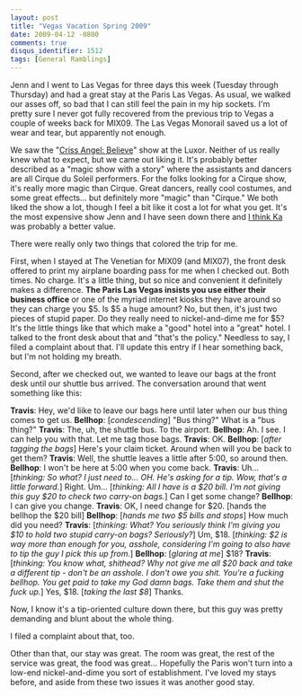 ```yaml
---
layout: post
title: "Vegas Vacation Spring 2009"
date: 2009-04-12 -0800
comments: true
disqus_identifier: 1512
tags: [General Ramblings]
---
```

Jenn and I went to Las Vegas for three days this week (Tuesday through
Thursday) and had a great stay at the Paris Las Vegas. As usual, we
walked our asses off, so bad that I can still feel the pain in my hip
sockets. I'm pretty sure I never got fully recovered from the previous
trip to Vegas a couple of weeks back for MIX09. The Las Vegas Monorail
saved us a lot of wear and tear, but apparently not enough.

We saw the "[Criss Angel:
Believe](http://www.cirquedusoleil.com/Believe/en/intro/intro.asp)" show
at the Luxor. Neither of us really knew what to expect, but we came out
liking it. It's probably better described as a "magic show with a story"
where the assistants and dancers are all Cirque du Soleil performers.
For the folks looking for a Cirque show, it's really more magic than
Cirque. Great dancers, really cool costumes, and some great effects...
but definitely more "magic" than "Cirque." We both liked the show a lot,
though I feel a bit like it cost a lot for what you get. It's the most
expensive show Jenn and I have seen down there and [I think
Ka](/archive/2006/09/22/going-to-ka-at-mgm-grand.aspx) was probably a
better value.

There were really only two things that colored the trip for me.

First, when I stayed at The Venetian for MIX09 (and MIX07), the front
desk offered to print my airplane boarding pass for me when I checked
out. Both times. No charge. It's a little thing, but so nice and
convenient it definitely makes a difference. **The Paris Las Vegas
insists you use either their business office** or one of the myriad
internet kiosks they have around so they can charge you \$5. Is \$5 a
huge amount? No, but then, it's just two pieces of stupid paper. Do they
really need to nickel-and-dime me for \$5? It's the little things like
that which make a "good" hotel into a "great" hotel. I talked to the
front desk about that and "that's the policy." Needless to say, I filed
a complaint about that. I'll update this entry if I hear something back,
but I'm not holding my breath.

Second, after we checked out, we wanted to leave our bags at the front
desk until our shuttle bus arrived. The conversation around that went
something like this:

**Travis**: Hey, we'd liike to leave our bags here until later when our
bus thing comes to get us.
 **Bellhop**: [*condescending*] "Bus thing?" What is a "bus thing?"
 **Travis**: The, uh, the shuttle bus. To the airport.
 **Bellhop**: Ah. I see. I can help you with that. Let me tag those
bags.
 **Travis**: OK.
 **Bellhop**: [*after tagging the bags*] Here's your claim ticket.
Around when will you be back to get them?
 **Travis**: Well, the shuttle leaves a little after 5:00, so around
then.
 **Bellhop**: I won't be here at 5:00 when you come back.
 **Travis**: Uh... [*thinking: So what? I just need to... OH. He's
asking for a tip. Wow, that's a little forward.*] Right. Um...
[*thinking: All I have is a \$20 bill. I'm not giving this guy \$20 to
check two carry-on bags.*] Can I get some change?
 **Bellhop**: I can give you change.
 **Travis**: OK, I need change for \$20. [hands the bellhop the \$20
bill]
 **Bellhop**: [*hands me two \$5 bills and stops*] How much did you
need?
 **Travis**: [*thinking: What? You seriously think I'm giving you \$10
to hold two stupid carry-on bags? Seriously?*] Um, \$18. [*thinking: \$2
is way more than enough for you, asshole, considering I'm going to also
have to tip the guy I pick this up from.*]
 **Bellhop**: [*glaring at me*] \$18?
 **Travis**: [*thinking: You know what, shithead? Why not give me all
\$20 back and take a different tip - don't be an asshole. I don't owe
you shit. You're a fucking bellhop. You get paid to take my God damn
bags. Take them and shut the fuck up.*] Yes, \$18. [*taking the last
\$8*] Thanks.

Now, I know it's a tip-oriented culture down there, but this guy was
pretty demanding and blunt about the whole thing.

I filed a complaint about that, too.

Other than that, our stay was great. The room was great, the rest of the
service was great, the food was great... Hopefully the Paris won't turn
into a low-end nickel-and-dime you sort of establishment. I've loved my
stays before, and aside from these two issues it was another good stay.

